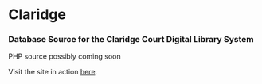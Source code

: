 # Claridge
<h3>Database Source for the Claridge Court Digital Library System</h3>
<p>PHP source possibly coming soon</p>
<p>Visit the site in action <a href="http://aquarii.net/NewLib/">here</a>.</p>
